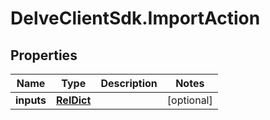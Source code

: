 # DelveClientSdk.ImportAction

## Properties

Name | Type | Description | Notes
------------ | ------------- | ------------- | -------------
**inputs** | [**RelDict**](RelDict.md) |  | [optional] 


